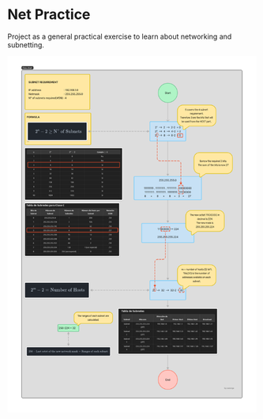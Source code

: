 # Net Practice
Project as a general practical exercise to learn about networking and subnetting.

![imagen](https://raw.githubusercontent.com/xilen0x/xilen0x/master/images_x_repos/subnet.png)
